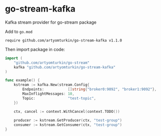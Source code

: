 # go-stream-kafka
Kafka stream provider for go-stream package

Add to `go.mod`

```
require github.com/artyomturkin/go-stream-kafka v1.1.0
```

Then import package in code:

```go
import (
    "github.com/artyomturkin/go-stream"
    kafka "github.com/artyomturkin/go-stream-kafka"
)

func example() {
    kstream := kafka.New(stream.Config{
        Endpoints:           []string{"broker0:9092", "broker1:9092"},
        MaxInflightMessages: 10,
        Topic:               "test-topic",
    })

    ctx, cancel := context.WithCancel(context.TODO())
    
    producer := kstream.GetProducer(ctx, "test-group")
    consumer := kstream.GetConsumer(ctx, "test-group")
}
```